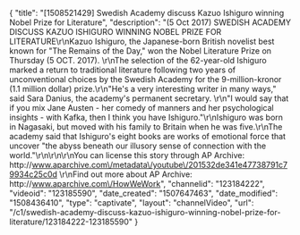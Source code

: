 {
    "title": "[1508521429] Swedish Academy discuss Kazuo Ishiguro winning Nobel Prize for Literature",
    "description": "(5 Oct 2017) SWEDISH ACADEMY DISCUSS KAZUO ISHIGURO WINNING NOBEL PRIZE FOR LITERATURE\r\nKazuo Ishiguro, the Japanese-born British novelist best known for \"The Remains of the Day,\" won the Nobel Literature Prize on Thursday (5 OCT. 2017).     \r\nThe selection of the 62-year-old Ishiguro marked a return to traditional literature following two years of unconventional choices by the Swedish Academy for the 9-million-kronor (1.1 million dollar) prize.\r\n\"He's a very interesting writer in many ways,\" said Sara Danius, the academy's permanent secretary. \r\n\"I would say that if you mix Jane Austen - her comedy of manners and her psychological insights - with Kafka, then I think you have Ishiguro.\"\r\nIshiguro was born in Nagasaki, but moved with his family to Britain when he was five.\r\nThe academy said that Ishiguro's eight books are works of emotional force that uncover \"the abyss beneath our illusory sense of connection with the world.\"\r\n\r\n\r\nYou can license this story through AP Archive: http:\/\/www.aparchive.com\/metadata\/youtube\/201532de341e47738791c79934c25c0d \r\nFind out more about AP Archive: http:\/\/www.aparchive.com\/HowWeWork",
    "channelid": "123184222",
    "videoid": "123185590",
    "date_created": "1507647463",
    "date_modified": "1508436410",
    "type": "captivate",
    "layout": "channelVideo",
    "url": "\/c1\/swedish-academy-discuss-kazuo-ishiguro-winning-nobel-prize-for-literature\/123184222-123185590"
}